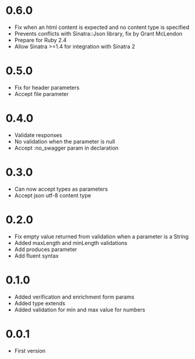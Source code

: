 # 0.6.0

- Fix when an html content is expected and no content type is specified
- Prevents conflicts with Sinatra::Json library, fix by Grant McLendon
- Prepare for Ruby 2.4
- Allow Sinatra >=1.4 for integration with Sinatra 2

# 0.5.0

- Fix for header parameters
- Accept file parameter

# 0.4.0

- Validate responses
- No validation when the parameter is null
- Accept :no_swagger param in declaration

# 0.3.0

- Can now accept types as parameters
- Accept json utf-8 content type

# 0.2.0

- Fix empty value returned from validation when a parameter is a String
- Added maxLength and minLength validations
- Add produces parameter
- Add fluent syntax

# 0.1.0

- Added verification and enrichment form params
- Added type extends
- Added validation for min and max value for numbers

# 0.0.1

- First version
